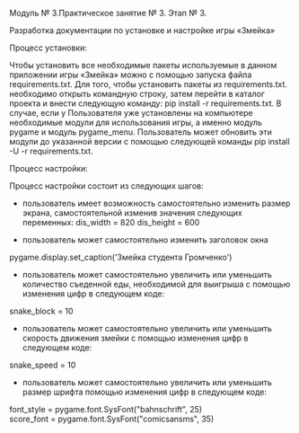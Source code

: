 
Модуль № 3.Практическое занятие № 3. Этап № 3.

Разработка документации по установке и настройке игры «Змейка»

Процесс установки:

Чтобы установить все необходимые пакеты используемые в данном приложении игры «Змейка» можно с помощью запуска файла  requirements.txt. Для того, чтобы установить пакеты из requirements.txt. необходимо открыть командную строку, затем перейти в каталог проекта и внести следующую команду:                                                                           pip install -r requirements.txt.
В случае, если у Пользователя уже установлены на компьютере необходимые модули для использования игры, а именно модуль pygame и модуль pygame_menu. Пользователь может обновить эти модули до указанной версии с помощью следующей команды pip install -U -r requirements.txt.

Процесс настройки:

Процесс настройки состоит из следующих шагов:

- пользователь имеет возможность самостоятельно изменить размер экрана, самостоятельной изменив значения следующих переменных:
dis_width = 820  dis_height = 600  

- пользователь может самостоятельно изменить заголовок окна 

pygame.display.set_caption('Змейка студента Громченко')

- пользователь может самостоятельно увеличить или уменьшить количество съеденной еды, необходимой для выигрыша с помощью изменения цифр в следующем коде:

snake_block = 10

- пользователь может самостоятельно увеличить или уменьшить скорость движения змейки с помощью изменения цифр в следующем коде:

snake_speed = 10


- пользователь может самостоятельно увеличить или уменьшить размер шрифта помощью изменения цифр в следующем коде:

font_style = pygame.font.SysFont("bahnschrift", 25)  
score_font = pygame.font.SysFont("comicsansms", 35)


